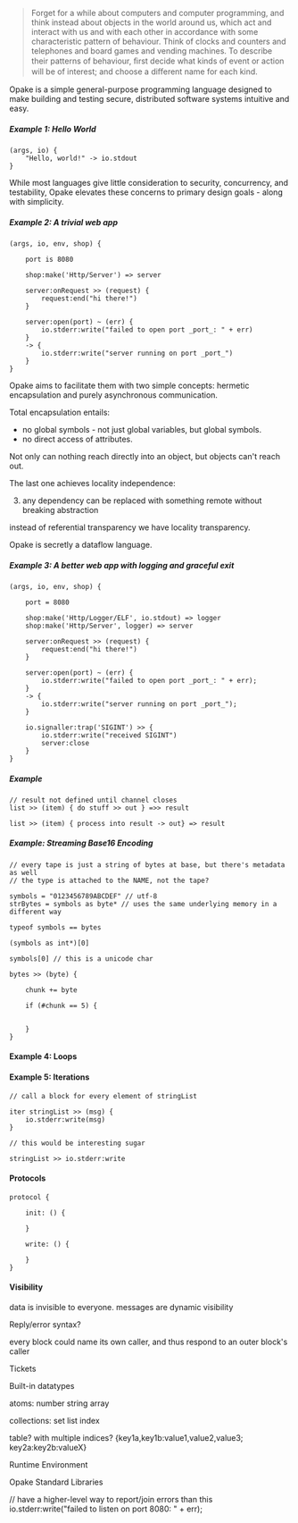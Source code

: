 > Forget for a while about computers and computer programming, and think instead about objects in the world around us, which act and interact with us and with each other in accordance with some characteristic pattern of behaviour. Think of clocks and counters and telephones and board games and vending machines. To describe their patterns of behaviour, ﬁrst decide what kinds of event or action will be of interest; and choose a diﬀerent name for each kind.

Opake is a simple general-purpose programming language designed to make building and testing secure, distributed software systems intuitive and easy.

##### Example 1: Hello World


    (args, io) {
        "Hello, world!" -> io.stdout
    }

While most languages give little consideration to security, concurrency, and testability, Opake elevates these concerns to primary design goals - along with simplicity.

##### Example 2: A trivial web app

    (args, io, env, shop) {

        port is 8080

        shop:make('Http/Server') => server

        server:onRequest >> (request) {
            request:end("hi there!")
        }

        server:open(port) ~ (err) {
            io.stderr:write("failed to open port _port_: " + err)
        }
        -> {
            io.stderr:write("server running on port _port_")
        }
    }

Opake aims to facilitate them with two simple concepts: hermetic encapsulation and purely asynchronous communication.
 
Total encapsulation entails:

- no global symbols - not just global variables, but global symbols.
- no direct access of attributes.

Not only can nothing reach directly into an object, but objects can't reach out.

The last one achieves locality independence:

 3. any dependency can be replaced with something remote without breaking abstraction

instead of referential transparency we have locality transparency.

Opake is secretly a dataflow language.

##### Example 3: A better web app with logging and graceful exit

    (args, io, env, shop) {

        port = 8080

        shop:make('Http/Logger/ELF', io.stdout) => logger
        shop:make('Http/Server', logger) => server

        server:onRequest >> (request) {
            request:end("hi there!")
        }

        server:open(port) ~ (err) {
            io.stderr:write("failed to open port _port_: " + err);
        }
        -> {
            io.stderr:write("server running on port _port_");
        }

        io.signaller:trap('SIGINT') >> {
            io.stderr:write("received SIGINT")
            server:close
        }
    }
    
##### Example

    // result not defined until channel closes
    list >> (item) { do stuff >> out } =>> result
    
    list >> (item) { process into result -> out} => result

##### Example: Streaming Base16 Encoding

    // every tape is just a string of bytes at base, but there's metadata as well
    // the type is attached to the NAME, not the tape?

    symbols = "0123456789ABCDEF" // utf-8
    strBytes = symbols as byte* // uses the same underlying memory in a different way

    typeof symbols == bytes

    (symbols as int*)[0]

    symbols[0] // this is a unicode char

    bytes >> (byte) {

        chunk += byte

        if (#chunk == 5) {


        }
    }


#### Example 4: Loops

#### Example 5: Iterations

    // call a block for every element of stringList

    iter stringList >> (msg) {
        io.stderr:write(msg)
    }

    // this would be interesting sugar

    stringList >> io.stderr:write

#### Protocols

    protocol {

        init: () {

        }

        write: () {

        }
    }

#### Visibility

data is invisible to everyone. messages are dynamic visibility

Reply/error syntax?

every block could name its own caller, and thus respond to an outer block's caller


Tickets

Built-in datatypes

atoms:
number
string
array

collections:
set
list
index

table? with multiple indices? {key1a,key1b:value1,value2,value3; key2a:key2b:valueX}

Runtime Environment

Opake Standard Libraries

 // have a higher-level way to report/join errors than this
io.stderr:write("failed to listen on port 8080: " + err);
